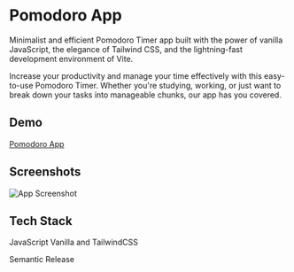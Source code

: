 # Pomodoro App

Minimalist and efficient Pomodoro Timer app built with the power of vanilla JavaScript, the elegance of Tailwind CSS, and the lightning-fast development environment of Vite.

Increase your productivity and manage your time effectively with this easy-to-use Pomodoro Timer. Whether you're studying, working, or just want to break down your tasks into manageable chunks, our app has you covered.

## Demo

[Pomodoro App](https://emersongoncalves.dev.br/pomodoro/)

## Screenshots

![App Screenshot](https://emersongoncalves.dev.br/pomodoro/screenshot-001.png)

## Tech Stack

JavaScript Vanilla and TailwindCSS

Semantic Release
